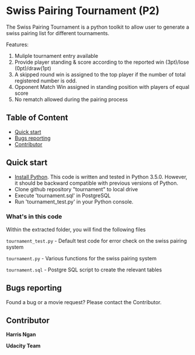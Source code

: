 # Swiss Pairing Tournament (P2)

The Swiss Pairing Tournament is a python toolkit to allow user to generate a swiss pairing list for different tournaments.

Features:
1. Muliple tournament entry available
2. Provide player standing & score according to the reported win (3pt)/lose (0pt)/draw(1pt)
3. A skipped round win is assigned to the top player if the number of total registered number is odd.
4. Opponent Match Win assigned in standing position with players of equal score
5. No rematch allowed during the pairing process

## Table of Content

* [Quick start](#quick-start)
* [Bugs reporting](#bugs-reporting)
* [Contributor](#contributor)

## Quick start

* [Install Python](https://www.python.org/downloads/). This code is written and tested in Python 3.5.0. 
However, it should be backward compatible with previous versions of Python.
* Clone github repository "tournament" to local drive 
* Execute 'tournament.sql' in PostgreSQL
* Run 'tournament_test.py' in your Python console.

### What's in this code

Within the extracted folder, you will find the following files

`tournament_test.py` - Default test code for error check on the swiss pairing system

`tournament.py` - Various functions for the swiss pairing system

`tournament.sql` - Postgre SQL script to create the relevant tables

## Bugs reporting

Found a bug or a movie request? Please contact the Contributor.

## Contributor

**Harris Ngan**

**Udacity Team**
